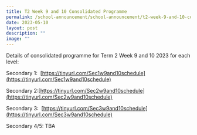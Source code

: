```yaml
---
title: T2 Week 9 and 10 Consolidated Programme
permalink: /school-announcement/school-announcement/t2-week-9-and-10-consolidated-programme/
date: 2023-05-10
layout: post
description: ""
image: ""
---
```

Details of consolidated programme for Term 2 Week 9 and 10 2023 for each level:

Secondary 1:  [https://tinyurl.com/Sec1w9and10schedule](https://tinyurl.com/Sec1w9and10schedule)

Secondary 2:[https://tinyurl.com/Sec2w9and10schedule](https://tinyurl.com/Sec2w9and10schedule)

Secondary 3:  [https://tinyurl.com/Sec3w9and10schedule](https://tinyurl.com/Sec3w9and10schedule)

Secondary 4/5: TBA